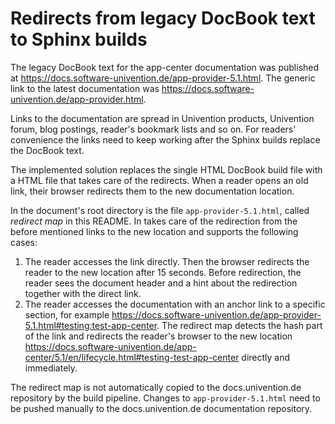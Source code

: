 <!--
SPDX-FileCopyrightText: 2021-2023 Univention GmbH

SPDX-License-Identifier: AGPL-3.0-only
-->

# Redirects from legacy DocBook text to Sphinx builds

The legacy DocBook text for the app-center documentation was published
at <https://docs.software-univention.de/app-provider-5.1.html>. The
generic link to the latest documentation was
<https://docs.software-univention.de/app-provider.html>.

Links to the documentation are spread in Univention products, Univention
forum, blog postings, reader's bookmark lists and so on. For readers'
convenience the links need to keep working after the Sphinx builds
replace the DocBook text.

The implemented solution replaces the single HTML DocBook build file
with a HTML file that takes care of the redirects. When a reader opens
an old link, their browser redirects them to the new documentation
location.

In the document's root directory is the file `app-provider-5.1.html`,
called *redirect map* in this README. In takes care of the redirection
from the before mentioned links to the new location and supports the
following cases:

1. The reader accesses the link directly. Then the browser redirects
   the reader to the new location after 15 seconds. Before redirection,
   the reader sees the document header and a hint about the redirection
   together with the direct link.
2. The reader accesses the documentation with an anchor link to a
   specific section, for example
   <https://docs.software-univention.de/app-provider-5.1.html#testing:test-app-center>.
   The redirect map detects the hash part of the link and redirects the
   reader's browser to the new location
   <https://docs.software-univention.de/app-center/5.1/en/lifecycle.html#testing-test-app-center>
   directly and immediately.

The redirect map is not automatically copied to the docs.univention.de
repository by the build pipeline. Changes to `app-provider-5.1.html`
need to be pushed manually to the docs.univention.de documentation
repository.
